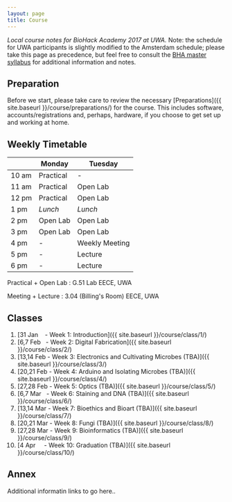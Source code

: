 ```yaml
---
layout: page
title: Course
---
```


*Local course notes for BioHack Academy 2017 at UWA.* Note: the schedule for UWA participants is slightly modified to the Amsterdam schedule; please take this page as precedence, but feel free to consult the [BHA master syllabus](http://biohackacademy.github.io/bha4/classes/) for additional information and notes.

## Preparation

Before we start, please take care to review the necessary [Preparations]({{ site.baseurl }}/course/preparations/) for the course. This includes software, accounts/registrations and, perhaps, hardware, if you choose to get set up and working at home.

## Weekly Timetable

|       | Monday    | Tuesday                   |
|-------|-----------|---------------------------|
| 10 am | Practical | -                         |
| 11 am | Practical | Open Lab                  |
| 12 pm | Practical | Open Lab                  |
| 1 pm  | _Lunch_   | _Lunch_                   |
| 2 pm  | Open Lab  | Open Lab                  |
| 3 pm  | Open Lab  | Open Lab                  |
| 4 pm  | -         | Weekly Meeting            |
| 5 pm  | -         | Lecture                   |
| 6 pm  | -         | Lecture                   |

Practical + Open Lab : G.51 Lab EECE, UWA

Meeting + Lecture : 3.04 (Billing's Room) EECE, UWA

## Classes

1. [31 Jan &nbsp;&nbsp;&nbsp;- Week 1: Introduction]({{ site.baseurl }}/course/class/1/)
2. [6,7 Feb &nbsp;&nbsp;- Week 2: Digital Fabrication]({{ site.baseurl }}/course/class/2/)
3. [13,14 Feb - Week 3: Electronics and Cultivating Microbes (TBA)]({{ site.baseurl }}/course/class/3/)
4. [20,21 Feb - Week 4: Arduino and Isolating Microbes (TBA)]({{ site.baseurl }}/course/class/4/)
5. [27,28 Feb - Week 5: Optics (TBA)]({{ site.baseurl }}/course/class/5/)
6. [6,7 Mar &nbsp;&nbsp;- Week 6: Staining and DNA (TBA)]({{ site.baseurl }}/course/class/6/)
7. [13,14 Mar - Week 7: Bioethics and Bioart (TBA)]({{ site.baseurl }}/course/class/7/)
8. [20,21 Mar - Week 8: Fungi (TBA)]({{ site.baseurl }}/course/class/8/)
9. [27,28 Mar - Week 9: Bioinformatics (TBA)]({{ site.baseurl }}/course/class/9/)
10. [4 Apr &nbsp;&nbsp;&nbsp;&nbsp;- Week 10: Graduation (TBA)]({{ site.baseurl }}/course/class/10/)

## Annex

Additional informatin links to go here..
